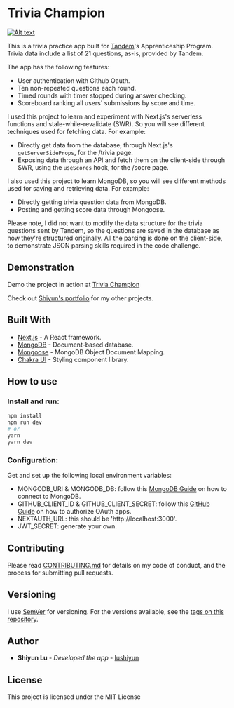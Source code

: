 # Trivia Champion 

[![Alt text](https://img.youtube.com/vi/xWLy3BSjsgs/0.jpg)](https://www.youtube.com/watch?v=xWLy3BSjsgs)

This is a trivia practice app built for [Tandem](https://madeintandem.com/)'s Apprenticeship Program. Trivia data include a list of 21 questions, as-is, provided by Tandem.

The app has the following features:
- User authentication with Github Oauth.
- Ten non-repeated questions each round.
- Timed rounds with timer stopped during answer checking.
- Scoreboard ranking all users' submissions by score and time.

I used this project to learn and experiment with Next.js's serverless functions and stale-while-revalidate (SWR). So you will see different techniques used for fetching data. For example:

- Directly get data from the database, through Next.js's `getServerSideProps`, for the /trivia page.
- Exposing data through an API and fetch them on the client-side through SWR, using the `useScores` hook, for the /socre page.

I also used this project to learn MongoDB, so you will see different methods used for saving and retrieving data. For example:

- Directly getting trivia question data from MongoDB.
- Posting and getting score data through Mongoose.

Please note, I did not want to modify the data structure for the trivia questions sent by Tandem, so the questions are saved in the database as how they're structured originally. All the parsing is done on the client-side, to demonstrate JSON parsing skills required in the code challenge.

## Demonstration

Demo the project in action at [Trivia Champion](https://trivia-master.vercel.app)

Check out [Shiyun's portfolio](https://www.shiyunlu.com) for my other projects.

## Built With

- [Next.js](https://nextjs.org) - A React framework.
- [MongoDB](https://www.mongodb.com) - Document-based database.
- [Mongoose](https://mongoosejs.com) - MongoDB Object Document Mapping.
- [Chakra UI](https://chakra-ui.com/) - Styling component library.

## How to use

### Install and run:

```bash
npm install
npm run dev
# or
yarn
yarn dev
```

### Configuration:

Get and set up the following local environment variables:

- MONGODB_URI & MONGODB_DB: follow this [MongoDB Guide](https://docs.mongodb.com/guides/server/drivers/) on how to connect to MongoDB.
- GITHUB_CLIENT_ID & GITHUB_CLIENT_SECRET: follow this [GitHub Guide](https://docs.github.com/en/free-pro-team@latest/developers/apps/authorizing-oauth-apps) on how to authorize OAuth apps.
- NEXTAUTH_URL: this should be 'http://localhost:3000'.
- JWT_SECRET: generate your own.

## Contributing

Please read [CONTRIBUTING.md](https://gist.github.com/lushiyun/c8af9e2f2d6470468cfc37aa28f6edeb) for details on my code of conduct, and the process for submitting pull requests.

## Versioning

I use [SemVer](http://semver.org/) for versioning. For the versions available, see the [tags on this repository](https://github.com/lushiyun/trip-planner-frontend/tags).

## Author

  - **Shiyun Lu** - *Developed the app* -
    [lushiyun](https://github.com/lushiyun)

## License

This project is licensed under the MIT License
